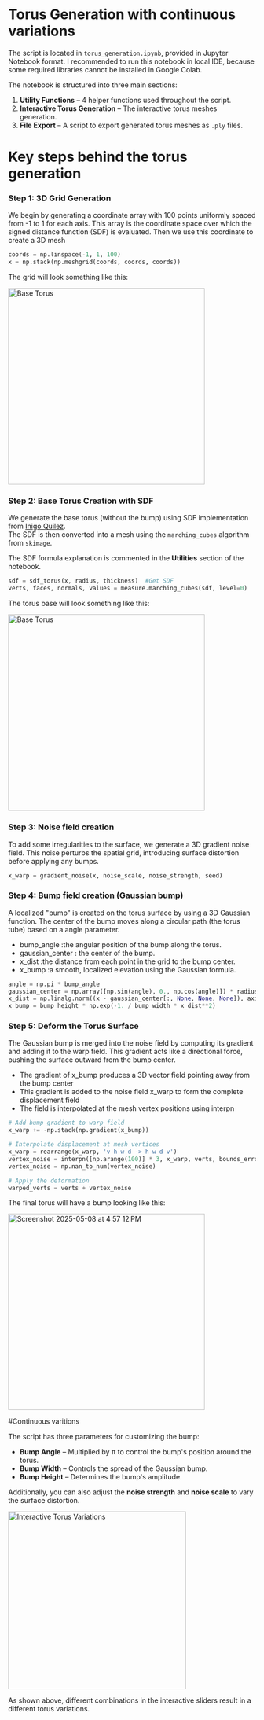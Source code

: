 # Torus Generation with continuous variations

The script is located in `torus_generation.ipynb`, provided in Jupyter Notebook format. I recommended to run this notebook in local IDE, because some required libraries cannot be installed in Google Colab. 

The notebook is structured into three main sections:

1. **Utility Functions** – 4 helper functions used throughout the script.  
2. **Interactive Torus Generation** – The interactive torus meshes generation.  
3. **File Export** – A script to export generated torus meshes as `.ply` files.


# Key steps behind the torus generation

### Step 1: 3D Grid Generation

We begin by generating a coordinate array with 100 points uniformly spaced from -1 to 1 for each axis. This array is the coordinate space over which the signed distance function (SDF) is evaluated. Then we use this coordinate to create a 3D mesh 

```python
coords = np.linspace(-1, 1, 100)
x = np.stack(np.meshgrid(coords, coords, coords))
```

The grid will look something like this:

<img src="https://github.com/user-attachments/assets/135be419-9007-47ac-b898-f8ff52e421a9" alt="Base Torus" width="400"/>


### Step 2: Base Torus Creation with SDF

We generate the base torus (without the bump) using SDF implementation from [Inigo Quilez](https://iquilezles.org/articles/distfunctions/).  
The SDF is then converted into a mesh using the `marching_cubes` algorithm from `skimage`.

The SDF formula explanation is commented in the **Utilities** section of the notebook.

```python
sdf = sdf_torus(x, radius, thickness)  #Get SDF 
verts, faces, normals, values = measure.marching_cubes(sdf, level=0)
```

The torus base will look something like this:

<img src="https://github.com/user-attachments/assets/6b6b4754-d4d9-4e91-b6de-c73eee623ca7" alt="Base Torus" width="400"/>


### Step 3: Noise field creation

To add some irregularities to the surface, we generate a 3D gradient noise field. This noise perturbs the spatial grid, introducing surface distortion before applying any bumps. 

```python
x_warp = gradient_noise(x, noise_scale, noise_strength, seed)
```


### Step 4:  Bump field creation (Gaussian bump)

A localized "bump" is created on the torus surface by using a 3D Gaussian function. The center of the bump moves along a circular path (the torus tube) based on a angle parameter.

- bump_angle :the angular position of the bump along the torus.
- gaussian_center : the center of the bump.
- x_dist :the distance from each point in the grid to the bump center.
- x_bump :a smooth, localized elevation using the Gaussian formula.

```python 
angle = np.pi * bump_angle
gaussian_center = np.array([np.sin(angle), 0., np.cos(angle)]) * radius
x_dist = np.linalg.norm((x - gaussian_center[:, None, None, None]), axis=0)
x_bump = bump_height * np.exp(-1. / bump_width * x_dist**2)
```


### Step 5: Deform the Torus Surface

The Gaussian bump is merged into the noise field by computing its gradient and adding it to the warp field.  This gradient acts like a directional force, pushing the surface outward from the bump center. 
- The gradient of x_bump produces a 3D vector field pointing away from the bump center 
- This gradient is added to the noise field x_warp to form the complete displacement field
- The field is interpolated at the mesh vertex positions using interpn
  
```python
# Add bump gradient to warp field
x_warp += -np.stack(np.gradient(x_bump))

# Interpolate displacement at mesh vertices
x_warp = rearrange(x_warp, 'v h w d -> h w d v')
vertex_noise = interpn([np.arange(100)] * 3, x_warp, verts, bounds_error=False, fill_value=0)
vertex_noise = np.nan_to_num(vertex_noise)

# Apply the deformation
warped_verts = verts + vertex_noise
```

The final torus will have a bump looking like this:

<img width="400" alt="Screenshot 2025-05-08 at 4 57 12 PM" src="https://github.com/user-attachments/assets/49ee560a-dbe6-44ec-b795-2c2ae427501c" />

#Continuous varitions

The script has three parameters for customizing the bump:

- **Bump Angle** – Multiplied by π to control the bump's position around the torus.
- **Bump Width** – Controls the spread of the Gaussian bump.
- **Bump Height** – Determines the bump's amplitude.

Additionally, you can also adjust the **noise strength** and **noise scale** to vary the surface distortion.

<img width="362" alt="Interactive Torus Variations" src="https://github.com/user-attachments/assets/55f30b44-f9ff-4eda-9d36-1a45145fa690" />

As shown above, different combinations in the interactive sliders result in a different torus variations.



